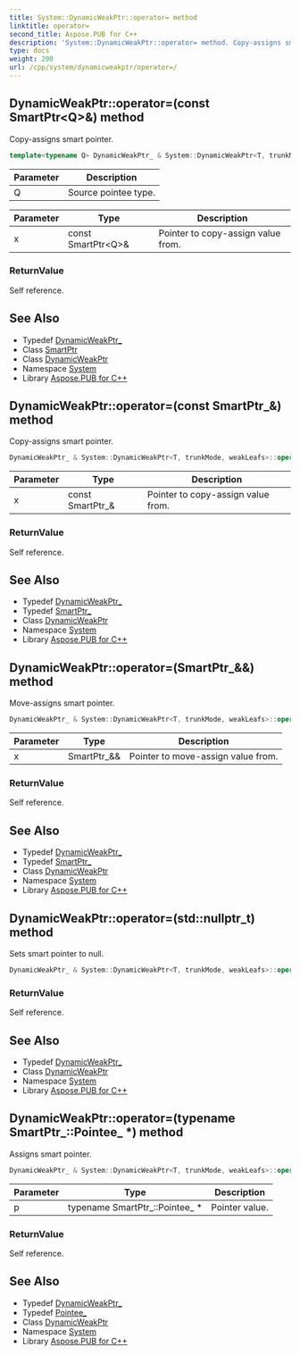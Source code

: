 ```yaml
---
title: System::DynamicWeakPtr::operator= method
linktitle: operator=
second_title: Aspose.PUB for C++
description: 'System::DynamicWeakPtr::operator= method. Copy-assigns smart pointer in C++.'
type: docs
weight: 200
url: /cpp/system/dynamicweakptr/operator=/
---
```

## DynamicWeakPtr::operator=(const SmartPtr\<Q\>\&) method


Copy-assigns smart pointer.

```cpp
template<typename Q> DynamicWeakPtr_ & System::DynamicWeakPtr<T, trunkMode, weakLeafs>::operator=(const SmartPtr<Q> &x)
```


| Parameter | Description |
| --- | --- |
| Q | Source pointee type. |

| Parameter | Type | Description |
| --- | --- | --- |
| x | const SmartPtr\<Q\>\& | Pointer to copy-assign value from. |

### ReturnValue

Self reference.

## See Also

* Typedef [DynamicWeakPtr_](../dynamicweakptr_/)
* Class [SmartPtr](../../smartptr/)
* Class [DynamicWeakPtr](../)
* Namespace [System](../../)
* Library [Aspose.PUB for C++](../../../)
## DynamicWeakPtr::operator=(const SmartPtr_\&) method


Copy-assigns smart pointer.

```cpp
DynamicWeakPtr_ & System::DynamicWeakPtr<T, trunkMode, weakLeafs>::operator=(const SmartPtr_ &x)
```


| Parameter | Type | Description |
| --- | --- | --- |
| x | const SmartPtr_\& | Pointer to copy-assign value from. |

### ReturnValue

Self reference.

## See Also

* Typedef [DynamicWeakPtr_](../dynamicweakptr_/)
* Typedef [SmartPtr_](../smartptr_/)
* Class [DynamicWeakPtr](../)
* Namespace [System](../../)
* Library [Aspose.PUB for C++](../../../)
## DynamicWeakPtr::operator=(SmartPtr_\&&) method


Move-assigns smart pointer.

```cpp
DynamicWeakPtr_ & System::DynamicWeakPtr<T, trunkMode, weakLeafs>::operator=(SmartPtr_ &&x)
```


| Parameter | Type | Description |
| --- | --- | --- |
| x | SmartPtr_\&& | Pointer to move-assign value from. |

### ReturnValue

Self reference.

## See Also

* Typedef [DynamicWeakPtr_](../dynamicweakptr_/)
* Typedef [SmartPtr_](../smartptr_/)
* Class [DynamicWeakPtr](../)
* Namespace [System](../../)
* Library [Aspose.PUB for C++](../../../)
## DynamicWeakPtr::operator=(std::nullptr_t) method


Sets smart pointer to null.

```cpp
DynamicWeakPtr_ & System::DynamicWeakPtr<T, trunkMode, weakLeafs>::operator=(std::nullptr_t)
```


### ReturnValue

Self reference.

## See Also

* Typedef [DynamicWeakPtr_](../dynamicweakptr_/)
* Class [DynamicWeakPtr](../)
* Namespace [System](../../)
* Library [Aspose.PUB for C++](../../../)
## DynamicWeakPtr::operator=(typename SmartPtr_::Pointee_ *) method


Assigns smart pointer.

```cpp
DynamicWeakPtr_ & System::DynamicWeakPtr<T, trunkMode, weakLeafs>::operator=(typename SmartPtr_::Pointee_ *p)
```


| Parameter | Type | Description |
| --- | --- | --- |
| p | typename SmartPtr_::Pointee_ * | Pointer value. |

### ReturnValue

Self reference.

## See Also

* Typedef [DynamicWeakPtr_](../dynamicweakptr_/)
* Typedef [Pointee_](../../smartptr/pointee_/)
* Class [DynamicWeakPtr](../)
* Namespace [System](../../)
* Library [Aspose.PUB for C++](../../../)
